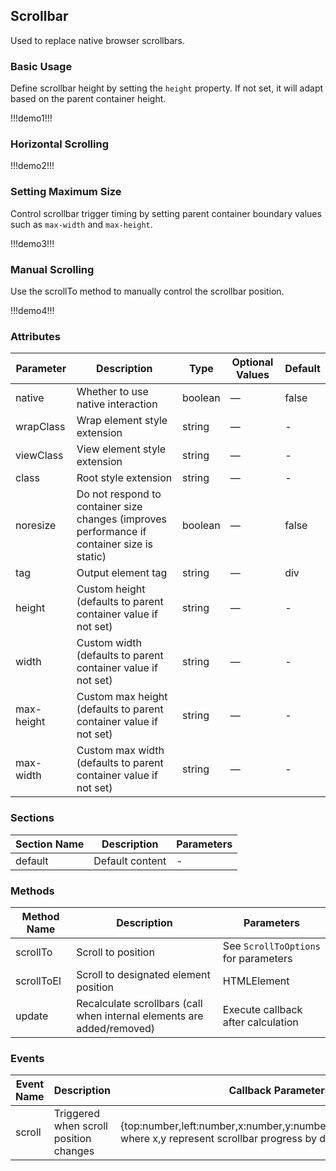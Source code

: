 ## Scrollbar 

Used to replace native browser scrollbars.

### Basic Usage 

Define scrollbar height by setting the `height` property. If not set, it will adapt based on the parent container height.

!!!demo1!!!

### Horizontal Scrolling 

!!!demo2!!!

### Setting Maximum Size 

Control scrollbar trigger timing by setting parent container boundary values such as `max-width` and `max-height`.

!!!demo3!!!

### Manual Scrolling 

Use the scrollTo method to manually control the scrollbar position.

!!!demo4!!!

### Attributes 

| Parameter | Description | Type | Optional Values | Default |
|-----------|-------------|------|----------------|---------|
| native | Whether to use native interaction | boolean | — | false |
| wrapClass | Wrap element style extension | string | — | - |
| viewClass | View element style extension | string | — | - |
| class | Root style extension | string | — | - |
| noresize | Do not respond to container size changes (improves performance if container size is static) | boolean | — | false |
| tag | Output element tag | string | — | div |
| height | Custom height (defaults to parent container value if not set) | string | — | - |
| width | Custom width (defaults to parent container value if not set) | string | — | - |  
| max-height | Custom max height (defaults to parent container value if not set) | string | — | - |
| max-width | Custom max width (defaults to parent container value if not set) | string | — | - |

### Sections 

| Section Name | Description | Parameters |
|--------------|-------------|------------|
| default | Default content | - |

### Methods 

| Method Name | Description | Parameters |
|-------------|-------------|------------|
| scrollTo | Scroll to position | See `ScrollToOptions` for parameters |
| scrollToEl | Scroll to designated element position | HTMLElement |
| update | Recalculate scrollbars (call when internal elements are added/removed) | Execute callback after calculation |

### Events 

| Event Name | Description | Callback Parameters |
|------------|-------------|----------------------|
| scroll | Triggered when scroll position changes | {top:number,left:number,x:number,y:number,isUserScroll?:boolean} where x,y represent scrollbar progress by direction |